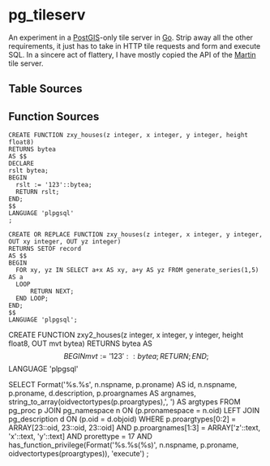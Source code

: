 # pg_tileserv

An experiment in a [PostGIS](https://postgis.net/)-only tile server in [Go](https://golang.org/). Strip away all the other requirements, it just has to take in HTTP tile requests and form and execute SQL.  In a sincere act of flattery, I have mostly copied the API of the [Martin](https://github.com/urbica/martin) tile server.

## Table Sources



## Function Sources

```
CREATE FUNCTION zxy_houses(z integer, x integer, y integer, height float8)
RETURNS bytea
AS $$
DECLARE
rslt bytea;
BEGIN
  rslt := '123'::bytea;
  RETURN rslt;
END;
$$
LANGUAGE 'plpgsql'
;
```

```
CREATE OR REPLACE FUNCTION zxy_houses(z integer, x integer, y integer, OUT xy integer, OUT yz integer)
RETURNS SETOF record
AS $$
BEGIN
  FOR xy, yz IN SELECT a+x AS xy, a+y AS yz FROM generate_series(1,5) AS a
  LOOP
      RETURN NEXT;
  END LOOP;
END;
$$
LANGUAGE 'plpgsql';
```


CREATE FUNCTION zxy2_houses(z integer, x integer, y integer, height float8, OUT mvt bytea)
RETURNS bytea
AS $$
BEGIN
  mvt := '123'::bytea;
  RETURN;
END;
$$
LANGUAGE 'plpgsql'



SELECT
Format('%s.%s', n.nspname, p.proname) AS id,
n.nspname,
p.proname,
d.description,
p.proargnames AS argnames,
string_to_array(oidvectortypes(p.proargtypes),', ') AS argtypes
FROM pg_proc p
JOIN pg_namespace n ON (p.pronamespace = n.oid)
LEFT JOIN pg_description d ON (p.oid = d.objoid)
WHERE p.proargtypes[0:2] = ARRAY[23::oid, 23::oid, 23::oid]
AND p.proargnames[1:3] = ARRAY['z'::text, 'x'::text, 'y'::text]
AND prorettype = 17
AND has_function_privilege(Format('%s.%s(%s)', n.nspname, p.proname, oidvectortypes(proargtypes)), 'execute') ;
